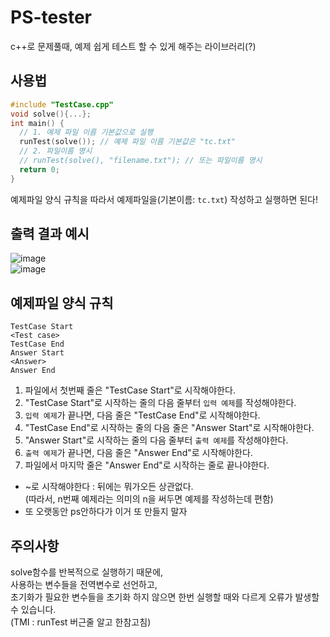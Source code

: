 # PS-tester
c++로 문제풀때, 예제 쉽게 테스트 할 수 있게 해주는 라이브러리(?)

## 사용법
```c++
#include "TestCase.cpp"
void solve(){...};
int main() {
  // 1. 예제 파일 이름 기본값으로 실행
  runTest(solve()); // 예제 파일 이름 기본값은 "tc.txt"
  // 2. 파일이름 명시
  // runTest(solve(), "filename.txt"); // 또는 파일이름 명시
  return 0;
}
```
예제파일 양식 규칙을 따라서 예제파일을(기본이름: `tc.txt`) 작성하고 실행하면 된다!

## 출력 결과 예시
![image](https://user-images.githubusercontent.com/16981721/137499027-7e05fdfa-8e11-4f91-bdd8-0323ca295c96.png)  
![image](https://user-images.githubusercontent.com/16981721/137499231-a6d372b3-b90d-4894-b90f-53b9b1d9dfb4.png)  


## 예제파일 양식 규칙
```
TestCase Start
<Test case>
TestCase End
Answer Start
<Answer>
Answer End
```
1. 파일에서 첫번째 줄은 "TestCase Start"로 시작해야한다.  
2. "TestCase Start"로 시작하는 줄의 다음 줄부터 `입력 예제`를 작성해야한다.  
4. `입력 예제`가 끝나면, 다음 줄은 "TestCase End"로 시작해야한다.  
5. "TestCase End"로 시작하는 줄의 다음 줄은 "Answer Start"로 시작해야한다.  
6. "Answer Start"로 시작하는 줄의 다음 줄부터 `출력 예제`를 작성해야한다.  
7. `출력 예제`가 끝나면, 다음 줄은 "Answer End"로 시작해야한다.  
8. 파일에서 마지막 줄은 "Answer End"로 시작하는 줄로 끝나야한다.  

- ~로 시작해야한다 : 뒤에는 뭐가오든 상관없다.  
(따라서, n번째 예제라는 의미의 n을 써두면 예제를 작성하는데 편함)
- 또 오랫동안 ps안하다가 이거 또 만들지 말자

## 주의사항
solve함수를 반복적으로 실행하기 때문에,  
사용하는 변수들을 전역변수로 선언하고,  
초기화가 필요한 변수들을 초기화 하지 않으면 한번 실행할 때와 다르게 오류가 발생할 수 있습니다.  
(TMI : runTest 버근줄 알고 한참고침)
